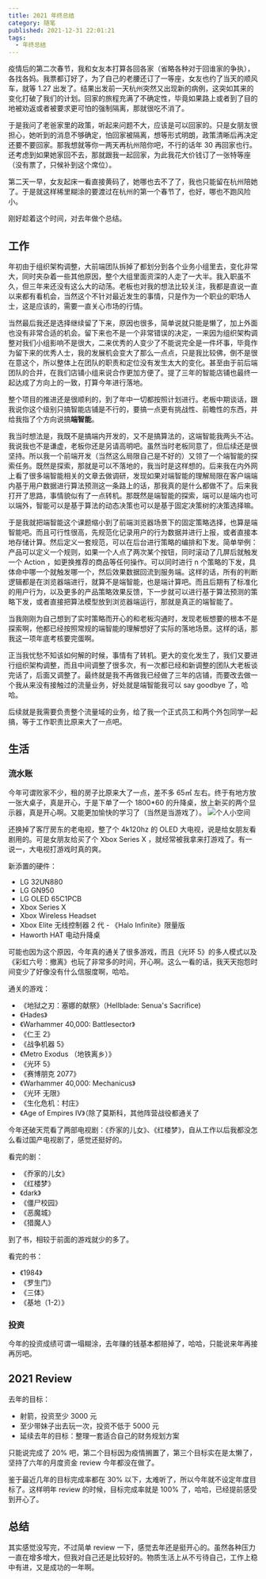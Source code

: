 ```yaml
---
title: 2021 年终总结
category: 随笔
published: 2021-12-31 22:01:21
tags:
  - 年终总结
---
```


疫情后的第二次春节，我和女友本打算各回各家（省略各种对于回谁家的争执），各找各妈。我票都订好了，为了自己的老腰还订了一等座，女友也约了当天的顺风车，就等 1.27 出发了。结果出发前一天杭州突然又出现新的病例，这突如其来的变化打破了我们的计划。回家的旅程充满了不确定性，毕竟如果路上或者到了目的地被劝返或者被要求更可怕的强制隔离，那就很吃不消了。

于是我问了老爸家里的政策，听起来问题不大，应该是可以回家的。只是女朋友很担心，她听到的消息不够确定，怕回家被隔离，想等形式明朗，政策清晰后再决定还要不要回家。那我想就等你一两天再杭州陪你吧，不行的话年 30 再回家也行。还考虑到如果她家回不去，那就跟我一起回家，为此我花大价钱订了一张特等座（没有票了，只候补到这个席位）。

第二天一早，女友起床一看直接黄码了，她哪也去不了了，我也只能留在杭州陪她了。于是就这样稀里糊涂的要渡过在杭州的第一个春节了，也好，哪也不跑风险小。

刚好趁着这个时间，对去年做个总结。

## 工作

年初由于组织架构调整，大前端团队拆掉了都划分到各个业务小组里去，变化非常大，同时夹杂着一些其他原因，整个大组里面资深的人走了一大半。我入职虽不久，但三年来还没有这么大的动荡。老板也对我的想法比较关注，我都是直说一直以来都有看机会，当然这个不针对最近发生的事情，只是作为一个职业的职场人士，这是应该的，需要一直关心市场的行情。

当然最后我还是选择继续留了下来，原因也很多，简单说就只能是懒了，加上外面也没有非常合适的机会。留下来也不是一个非常错误的决定，一来因为组织架构调整对我们小组影响不是很大，二来优秀的人变少了不能说完全是一件坏事，毕竟作为留下来的优秀人士，我的发展机会变大了那么一点点，只是我比较佛，倒不是很在意这个，所以整体上在团队的职责和定位没有发生太大的变化。甚至由于前后端团队的合并，在我们店铺小组来说合作更加方便了。提了三年的智能店铺也最终一起达成了方向上的一致，打算今年进行落地。

整个项目的推进还是很顺利的，到了年中一切都按照计划进行。老板中期谈话，跟我说你这个级别只搞智能店铺是不行的，要搞一点更有挑战性、前瞻性的东西，并给我指了个方向说搞**端智能**。

<!-- more -->

我当时想法是，我既不是搞端内开发的，又不是搞算法的，这端智能我两头不沾。我说我也不是谦虚，老板你还是另请高明吧。虽然当时老板同意了，但后续还是很坚持。所以我一个前端开发（当然这么局限自己是不好的）又领了一个端智能的探索任务。既然是探索，那就是可以不落地的，我当时是这样想的。后来我在内外网上看了很多端智能相关的文章去做调研，发现如果对端智能的理解局限在客户端端内基于用户数据进行算法预测这一条路上的话，那我真的是什么都做不了。后来我打开了思路，事情貌似有了一点转机。那既然是端智能的探索，端可以是端内也可以端外，智能可以是基于算法的动态决策也可以是基于固定决策树的决策选择嘛。

于是我就把端智能这个课题缩小到了前端浏览器场景下的固定策略选择，也算是端智能吧。而且可行性很高，先规范化记录用户的行为数据并进行上报，或者直接本地存储计算。然后定义一套规范，可以在后台进行策略的编排和下发。简单举例：产品可以定义一个规则，如果一个人点了两次某个按钮，同时滚动了几屏后就触发一个 Action ，如更换推荐的商品等任何操作。可以同时进行 n 个策略的下发，具体命中哪一个就触发哪一个，然后效果数据回流到服务端。这样的话，所有的判断逻辑都是在浏览器端进行，就算不是端智能，也是端计算吧。而且后期有了标准化的用户行为，以及更多的产品策略效果反馈，下一步就可以进行基于算法预测的策略下发，或者直接把算法模型放到浏览器端运行，那就是真正的端智能了。

当我刚刚为自己想到了实时策略而开心的和老板沟通时，发现老板想要的根本不是探索啊，他都已经按照常规的端智能的理解想好了实际的落地场景。这样的话，那我这一项年底考核要完蛋啊。

正当我忧愁不知该如何解的时候，事情有了转机。更大的变化发生了，我们又要进行组织架构调整，而且中间调整了很多次，有一次都已经和新调整的团队大老板谈完话了，后面又调整了。最终就是我不再做我已经做了三年的店铺，而要改去做一个我从来没有接触过的流量业务，好处就是端智能我可以 say goodbye 了，哈哈。

后续就是我需要负责整个流量域的业务，给了我一个正式员工和两个外包同学一起搞，等于工作职责比原来大了一点吧。

## 生活

### 流水账

今年可谓败家不少，租的房子比原来大了一点，差不多 65㎡ 左右。终于有地方放一张大桌子，真是开心，于是下单了一个 1800\*60 的升降桌，放上新买的两个显示器，真是开心啊。又能更加愉快的学习了（当然是当游戏了）。
![个人小空间](/imgs/2021-year-end-summary/desk.jpg)

还换掉了客厅房东的老电视，整了个 4k120hz 的 OLED 大电视，说是给女朋友看剧用的。可是女朋友给买了个 Xbox Series X ，就经常被我拿来打游戏了。有一说一，大电视打游戏时真的爽。

新添置的硬件：

- LG 32UN880
- LG GN950
- LG OLED 65C1PCB
- Xbox Series X
- Xbox Wireless Headset
- Xbox Elite 无线控制器 2 代 - 《Halo Infinite》限量版
- Haworth HAT 电动升降桌

可能也因为这个原因，今年真的通关了很多游戏，而且《光环 5》的多人模式以及《彩虹六号：撤离》也玩了非常多的时间，开心啊。这么一看的话，我天天抱怨时间变少了好像没有什么信服度啊，哈哈。

通关的游戏：

- 《地狱之刃：塞娜的献祭》（Hellblade: Senua's Sacrifice)
- 《Hades》
- 《Warhammer 40,000: Battlesector》
- 《仁王 2》
- 《战争机器 5》
- 《Metro Exodus （地铁离乡）》
- 《光环 5》
- 《赛博朋克 2077》
- 《Warhammer 40,000: Mechanicus》
- 《光环 无限》
- 《生化危机：村庄》
- 《Age of Empires IV》（除了莫斯科，其他阵营战役都通关了

今年还破天荒看了两部电视剧：《乔家的儿女》、《红楼梦》，自从工作以后我都没怎么看过国产电视剧了，感觉还挺好的。

看完的剧：

- 《乔家的儿女》
- 《红楼梦》
- 《dark》
- 《僵尸校园》
- 《恶魔城》
- 《猎魔人》

到了书，相较于前面的游戏就少的多了。

看完的书：

- 《1984》
- 《罗生门》
- 《三体》
- 《基地（1-2）》

### 投资

今年的投资成绩可谓一塌糊涂，去年赚的钱基本都赔掉了，哈哈，只能说来年再接再厉吧。

## 2021 Review

去年的目标：

- 射箭，投资至少 3000 元
- 至少带妹子出去玩一次，投资不低于 5000 元
- 延续去年的目标：整理一套适合自己的财务规划方案

只能说完成了 20% 吧，第二个目标因为疫情搁置了，第三个目标实在是太懒了，坚持了六年的月度资金 review 今年都没在做了。

鉴于最近几年的目标完成率都在 30% 以下，太难听了，所以今年就不设定年度目标了。这样明年 review 的时候，目标完成率就是 100% 了，哈哈，已经提前感受到开心了。

## 总结

其实感觉没写完，不过简单 review 一下，感觉去年还是挺开心的。虽然各种压力一直在增多增大，但我对自己还是比较好的。物质生活上从不亏待自己，工作上稳中有进，又是成功的一年啊。
